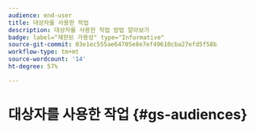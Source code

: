 ```yaml
---
audience: end-user
title: 대상자를 사용한 작업
description: 대상자를 사용한 작업 방법 알아보기
badge: label="제한된 가용성" type="Informative"
source-git-commit: 03e1ec555ae64705e8e7ef49610cba27efd5f58b
workflow-type: tm+mt
source-wordcount: '14'
ht-degree: 57%

---
```


# 대상자를 사용한 작업 {#gs-audiences}

